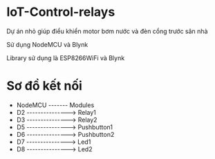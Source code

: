 # IoT-Control-relays
Dự án nhỏ giúp điểu khiển motor bơm nước và đèn cổng trước sân nhà 

Sử dụng NodeMCU và Blynk 

Library sử dụng là ESP8266WiFi và Blynk 
# Sơ đồ kết nối
- NodeMCU     ------- Modules
- D2          ---------------> Relay1
- D3          ---------------> Relay2
- D5          ---------------> Pushbutton1
- D6          ---------------> Pushbutton2
- D7          ---------------> Led1
- D8          ---------------> Led2
